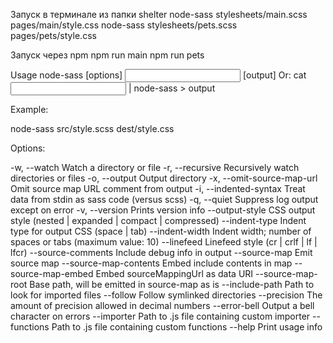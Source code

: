 Запуск в терминале из папки shelter
node-sass stylesheets/main.scss pages/main/style.css
node-sass stylesheets/pets.scss pages/pets/style.css

Запуск через npm
npm run main
npm run pets

Usage
node-sass [options] <input> [output] Or: cat <input> | node-sass > output

Example:

node-sass src/style.scss dest/style.css

Options:

-w, --watch Watch a directory or file
-r, --recursive Recursively watch directories or files
-o, --output Output directory
-x, --omit-source-map-url Omit source map URL comment from output
-i, --indented-syntax Treat data from stdin as sass code (versus scss)
-q, --quiet Suppress log output except on error
-v, --version Prints version info
--output-style CSS output style (nested | expanded | compact | compressed)
--indent-type Indent type for output CSS (space | tab)
--indent-width Indent width; number of spaces or tabs (maximum value: 10)
--linefeed Linefeed style (cr | crlf | lf | lfcr)
--source-comments Include debug info in output
--source-map Emit source map
--source-map-contents Embed include contents in map
--source-map-embed Embed sourceMappingUrl as data URI
--source-map-root Base path, will be emitted in source-map as is
--include-path Path to look for imported files
--follow Follow symlinked directories
--precision The amount of precision allowed in decimal numbers
--error-bell Output a bell character on errors
--importer Path to .js file containing custom importer
--functions Path to .js file containing custom functions
--help Print usage info
